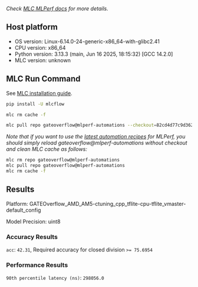 *Check [MLC MLPerf docs](https://docs.mlcommons.org/inference) for more details.*

## Host platform

* OS version: Linux-6.14.0-24-generic-x86_64-with-glibc2.41
* CPU version: x86_64
* Python version: 3.13.3 (main, Jun 16 2025, 18:15:32) [GCC 14.2.0]
* MLC version: unknown

## MLC Run Command

See [MLC installation guide](https://docs.mlcommons.org/inference/install/).

```bash
pip install -U mlcflow

mlc rm cache -f

mlc pull repo gateoverflow@mlperf-automations --checkout=82cd4d77c9d362e147c0867afeeb660423290ebe


```
*Note that if you want to use the [latest automation recipes](https://docs.mlcommons.org/inference) for MLPerf,
 you should simply reload gateoverflow@mlperf-automations without checkout and clean MLC cache as follows:*

```bash
mlc rm repo gateoverflow@mlperf-automations
mlc pull repo gateoverflow@mlperf-automations
mlc rm cache -f

```

## Results

Platform: GATEOverflow_AMD_AM5-ctuning_cpp_tflite-cpu-tflite_vmaster-default_config

Model Precision: uint8

### Accuracy Results 
`acc`: `42.31`, Required accuracy for closed division `>= 75.6954`

### Performance Results 
`90th percentile latency (ns)`: `298056.0`
